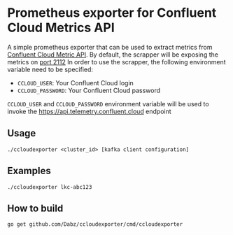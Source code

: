 # Prometheus exporter for Confluent Cloud Metrics API

A simple prometheus exporter that can be used to extract metrics from [Confluent Cloud Metric API](https://docs.confluent.io/current/cloud/metrics-api.html).
By default, the scrapper will be exposing the metrics on [port 2112](http://localhost:2112)
In order to use the scrapper, the following environment variable need to be specified:

* `CCLOUD_USER`: Your Confluent Cloud login
* `CCLOUD_PASSWORD`: Your Confluent Cloud password

`CCLOUD_USER` and `CCLOUD_PASSWORD` environment variable will be used to invoke the https://api.telemetry.confluent.cloud endpoint

## Usage
```
./ccloudexporter <cluster_id> [kafka client configuration]
````


## Examples
```
./ccloudexporter lkc-abc123  
```

## How to build

```
go get github.com/Dabz/ccloudexporter/cmd/ccloudexporter
```
